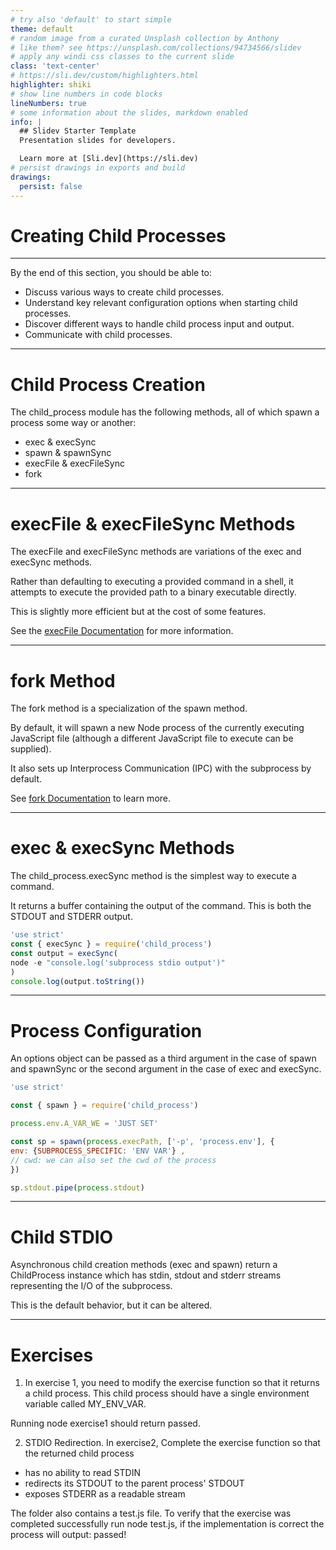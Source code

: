 ```yaml
---
# try also 'default' to start simple
theme: default
# random image from a curated Unsplash collection by Anthony
# like them? see https://unsplash.com/collections/94734566/slidev
# apply any windi css classes to the current slide
class: 'text-center'
# https://sli.dev/custom/highlighters.html
highlighter: shiki
# show line numbers in code blocks
lineNumbers: true
# some information about the slides, markdown enabled
info: |
  ## Slidev Starter Template
  Presentation slides for developers.

  Learn more at [Sli.dev](https://sli.dev)
# persist drawings in exports and build
drawings:
  persist: false
---
```


# Creating Child Processes

---

By the end of this section, you should be able to:

- Discuss various ways to create child processes.
- Understand key relevant configuration options when starting child processes.
- Discover different ways to handle child process input and output.
- Communicate with child processes.

<!--

The Node.js core child_process module allows the creation of new processes with the current process as the parent. A child process can be any executable written in any language, it doesn't have to be a Node.js process. In this chapter, we'll learn different ways to start and control child processes.

-->

---

# Child Process Creation

The child_process module has the following methods, all of which spawn a process some way or another:

- exec & execSync
- spawn & spawnSync
- execFile & execFileSync
- fork



---

# execFile & execFileSync Methods

<v-clicks>

The execFile and execFileSync methods are variations of the exec and execSync methods. 

Rather than defaulting to executing a provided command in a shell, it attempts to execute the provided path to a binary executable directly. 

This is slightly more efficient but at the cost of some features. 

See the [execFile Documentation](https://nodejs.org/dist/latest-v12.x/docs/api/child_process.html#child_process_child_process_execfile_file_args_options_callback) for more information.

</v-clicks>

---

# fork Method

<v-clicks>

The fork method is a specialization of the spawn method.

By default, it will spawn a new Node process of the currently executing JavaScript file (although a different JavaScript file to execute can be supplied).
 
It also sets up Interprocess Communication (IPC) with the subprocess by default. 

See [fork Documentation](https://nodejs.org/dist/latest-v12.x/docs/api/child_process.html#child_process_child_process_fork_modulepath_args_options) to learn more.

</v-clicks>

---

# exec & execSync Methods

<v-clicks>

The child_process.execSync method is the simplest way to execute a command.

It returns a buffer containing the output of the command. This is both the STDOUT and STDERR output.

```js
'use strict'
const { execSync } = require('child_process')
const output = execSync(
node -e "console.log('subprocess stdio output')"
)
console.log(output.toString())
```


</v-clicks>
<!--

The execSync method returns a buffer containing the output of the command. This is both STDOUT and STDERR output.

Let's change the code so that the subprocess prints to STDERR instead like so:

```js
'use strict'
const { execSync } = require('child_process')
const output = execSync(`node -e "console.error('subprocess stdio output')"`)
console.log(output.toString())
```

`process.execPath` is the full path of the node binary currently executing the Node process. Using this ensure that the subprocess will be executing the same version of Node.

-->
---

# Errors with exec

```js
'use strict'
const { execSync } = require('child_process')

try {
  execSync("${process.execPath}" -e "process.exit(1)")
} catch (err) {
  console.error('CAUGHT ERROR:', err)
}
```


---

# spawn & spawnSync

While exec and execSync take a full shell command, spawn takes the executable path as the first argument and then an array of flags that should be passed to the command as second argument.

```js
'use strict'  
const { spawnSync } = require('child_process')  
const result = spawnSync(  
process.execPath,  
['-e', `console.log('subprocess stdio output')`]  
)  
console.log(result)
```

<!--

While the execSync function returns a buffer containing the child process output, the spawnSync function returns an object containing information about the process that was spawned. We assigned this to the result constant and logged it out. This object contains the same properties that are attached to the error object when execSync throws. The result.stdout property (and result.output[1]) contains a buffer of our processes STDOUT output, which should be 'subprocess stdio output'. Let's find out by updating the console.log(result) line to

- Status code is set to the exit code.

- The spawn method returns a ChildProcess instance which we assigned to the sp constant. The sp.pid (Process ID) is immediately available so we console.log this right away. To get the STDOUT of the child process we pipe sp.stdout to the parent process.stdout. This results in our second line of output which says subprocess stdio output. To get the status code, we listen for a close event. When the child process exits, the event listener function is called, and passes the exit code as the first and only argument. This is where we print our third line of output indicating the exit code of the subprocess.

The spawn method and the exec method both returning a ChildProcess instance can be misleading. There is one highly important differentiator between spawn and the other three methods we've been exploring (namely exec, execSync and spawnSync): the spawn method is the only method of the four that doesn't buffer child process output. Even though the exec method has stdout and stderr streams, they will stop streaming once the subprocess output has reached 1 mebibyte (or 1024 * 1024 bytes). This can be configured with a maxBuffer option, but no matter what, the other three methods have an upper limit on the amount of output a child process can generate before it is truncated. Since the spawn method does not buffer at all, it will continue to stream output for the entire lifetime of the subprocess, no matter how much output it generates. Therefore, for long running child processes it's recommended to use the spawn method.




-->

---

# Process Configuration

An options object can be passed as a third argument in the case of spawn and spawnSync or the second argument in the case of exec and execSync.

```js
'use strict'

const { spawn } = require('child_process')

process.env.A_VAR_WE = 'JUST SET'

const sp = spawn(process.execPath, ['-p', 'process.env'], {  
env: {SUBPROCESS_SPECIFIC: 'ENV VAR'} ,
// cwd: we can also set the cwd of the process
})

sp.stdout.pipe(process.stdout)
```

---

# Child STDIO

Asynchronous child creation methods (exec and spawn) return a ChildProcess instance which has stdin, stdout and stderr streams representing the I/O of the subprocess.

This is the default behavior, but it can be altered.

---

# Exercises

1. In exercise 1, you need to modify the exercise function so that it returns a child process. This child process should have a single environment variable called MY_ENV_VAR. 

Running node exercise1 should return passed.

2. STDIO Redirection. In exercise2, Complete the exercise function so that the returned child process

- has no ability to read STDIN
- redirects its STDOUT to the parent process' STDOUT
- exposes STDERR as a readable stream

The folder also contains a test.js file. To verify that the exercise was completed successfully run node test.js, if the implementation is correct the process will output: passed!